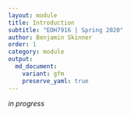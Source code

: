 ```yaml
---
layout: module
title: Introduction
subtitle: "EDH7916 | Spring 2020"
author: Benjamin Skinner
order: 1
category: module
output:
  md_document:
    variant: gfm
    preserve_yaml: true
---
```


*in progress*

